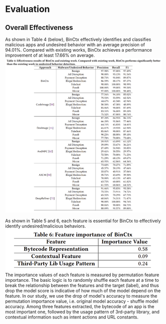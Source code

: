 # Evaluation
## Overall Effectiveness
As shown in Table 4 (below), BinCtx effectively identifies and classifies malicious apps and undesired behavior with an average precision of 94.01%. Compared
with existing works, BinCtx achieves a performance improvement of at least 17.66% on average.
![image](https://github.com/DroidCtxBin/BinCtx_Detection/blob/main/result/overall_result.png)

As shown in Table 5 and 6, each feature is essential for BinCtx to effectively identify undesired/malicious behaviors. 
![image](https://github.com/DroidCtxBin/BinCtx_Detection/blob/main/result/feature_importance.png)
The importance values of each feature is measured by permutation feature importance. The basic logic is to randomly shuffle each feature at a time to break the relationship between the features and the target (label), and thus drop the model score is indicative of how much of the model depend on the feature. In our study, we use the drop of model's accuracy to measure the permutation importance value, i.e. original model accuracy - shuffle model accuracy.
Among three features extracted, the bytecode of an app is the most important one, followed by the usage pattern of 3rd-party library, and contextual information such as intent actions and URL constants.

